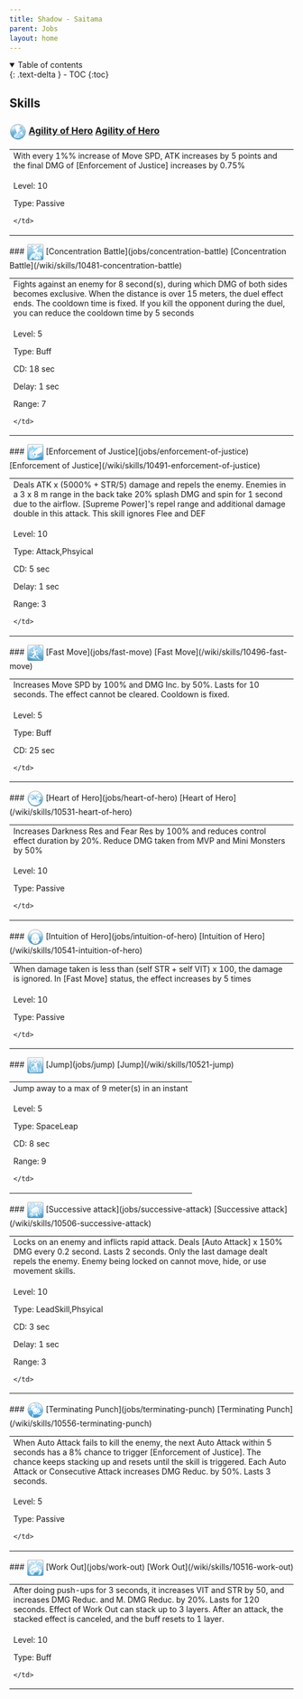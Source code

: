 ```yaml
---
title: Shadow - Saitama 
parent: Jobs
layout: home
---
```


<details open markdown="block">
<summary>
  Table of contents
</summary>
{: .text-delta }
- TOC
{:toc}
</details>

## Skills

### <img src="/assets/images/skills/skill_2570001.png" width="30" height="30" style="vertical-align: middle"> [Agility of Hero](jobs/agility-of-hero) [Agility of Hero](/wiki/skills/10551-agility-of-hero)
<table>
<tbody>
  <tr>
    <td>With every 1%% increase of Move SPD, ATK increases by 5 points and the final DMG of [Enforcement of Justice] increases by 0.75%</td>
  </tr>
  <tr>
    <td>
              <p class="label label-yellow fs-1">Level: 10</p>
              <p class="label label-yellow fs-1">Type: Passive</p>
      
    </td>
  </tr>
</tbody>
</table>
### <img src="/assets/images/skills/skill_2562001.png" width="30" height="30" style="vertical-align: middle"> [Concentration Battle](jobs/concentration-battle) [Concentration Battle](/wiki/skills/10481-concentration-battle)
<table>
<tbody>
  <tr>
    <td>Fights against an enemy for 8 second(s), during which DMG of both sides becomes exclusive. When the distance is over 15 meters, the duel effect ends. The cooldown time is fixed. If you kill the opponent during the duel, you can reduce the cooldown time by 5 seconds</td>
  </tr>
  <tr>
    <td>
              <p class="label label-yellow fs-1">Level: 5</p>
              <p class="label label-yellow fs-1">Type: Buff</p>
              <p class="label label-yellow fs-1">CD: 18 sec</p>
              <p class="label label-yellow fs-1">Delay: 1 sec</p>
              <p class="label label-yellow fs-1">Range: 7</p>
      
    </td>
  </tr>
</tbody>
</table>
### <img src="/assets/images/skills/skill_2563001.png" width="30" height="30" style="vertical-align: middle"> [Enforcement of Justice](jobs/enforcement-of-justice) [Enforcement of Justice](/wiki/skills/10491-enforcement-of-justice)
<table>
<tbody>
  <tr>
    <td>Deals ATK x (5000% + STR/5) damage and repels the enemy. Enemies in a 3 x 8 m range in the back take 20% splash DMG and spin for 1 second due to the airflow. [Supreme Power]'s repel range and additional damage double in this attack. This skill ignores Flee and DEF</td>
  </tr>
  <tr>
    <td>
              <p class="label label-yellow fs-1">Level: 10</p>
              <p class="label label-yellow fs-1">Type: Attack,Phsyical</p>
              <p class="label label-yellow fs-1">CD: 5 sec</p>
              <p class="label label-yellow fs-1">Delay: 1 sec</p>
              <p class="label label-yellow fs-1">Range: 3</p>
      
    </td>
  </tr>
</tbody>
</table>
### <img src="/assets/images/skills/skill_2564001.png" width="30" height="30" style="vertical-align: middle"> [Fast Move](jobs/fast-move) [Fast Move](/wiki/skills/10496-fast-move)
<table>
<tbody>
  <tr>
    <td>Increases Move SPD by 100% and DMG Inc. by 50%. Lasts for 10 seconds. The effect cannot be cleared. Cooldown is fixed.</td>
  </tr>
  <tr>
    <td>
              <p class="label label-yellow fs-1">Level: 5</p>
              <p class="label label-yellow fs-1">Type: Buff</p>
              <p class="label label-yellow fs-1">CD: 25 sec</p>
      
    </td>
  </tr>
</tbody>
</table>
### <img src="/assets/images/skills/skill_2568001.png" width="30" height="30" style="vertical-align: middle"> [Heart of Hero](jobs/heart-of-hero) [Heart of Hero](/wiki/skills/10531-heart-of-hero)
<table>
<tbody>
  <tr>
    <td>Increases Darkness Res and Fear Res by 100% and reduces control effect duration by 20%. Reduce DMG taken from MVP and Mini Monsters by 50%</td>
  </tr>
  <tr>
    <td>
              <p class="label label-yellow fs-1">Level: 10</p>
              <p class="label label-yellow fs-1">Type: Passive</p>
      
    </td>
  </tr>
</tbody>
</table>
### <img src="/assets/images/skills/skill_2569001.png" width="30" height="30" style="vertical-align: middle"> [Intuition of Hero](jobs/intuition-of-hero) [Intuition of Hero](/wiki/skills/10541-intuition-of-hero)
<table>
<tbody>
  <tr>
    <td>When damage taken is less than (self STR + self VIT) x 100, the damage is ignored. In [Fast Move] status, the effect increases by 5 times</td>
  </tr>
  <tr>
    <td>
              <p class="label label-yellow fs-1">Level: 10</p>
              <p class="label label-yellow fs-1">Type: Passive</p>
      
    </td>
  </tr>
</tbody>
</table>
### <img src="/assets/images/skills/skill_2567001.png" width="30" height="30" style="vertical-align: middle"> [Jump](jobs/jump) [Jump](/wiki/skills/10521-jump)
<table>
<tbody>
  <tr>
    <td>Jump away to a max of 9 meter(s) in an instant</td>
  </tr>
  <tr>
    <td>
              <p class="label label-yellow fs-1">Level: 5</p>
              <p class="label label-yellow fs-1">Type: SpaceLeap</p>
              <p class="label label-yellow fs-1">CD: 8 sec</p>
              <p class="label label-yellow fs-1">Range: 9</p>
      
    </td>
  </tr>
</tbody>
</table>
### <img src="/assets/images/skills/skill_2565001.png" width="30" height="30" style="vertical-align: middle"> [Successive attack](jobs/successive-attack) [Successive attack](/wiki/skills/10506-successive-attack)
<table>
<tbody>
  <tr>
    <td>Locks on an enemy and inflicts rapid attack. Deals [Auto Attack] x 150% DMG every 0.2 second. Lasts 2 seconds. Only the last damage dealt repels the enemy. Enemy being locked on cannot move, hide, or use movement skills.</td>
  </tr>
  <tr>
    <td>
              <p class="label label-yellow fs-1">Level: 10</p>
              <p class="label label-yellow fs-1">Type: LeadSkill,Phsyical</p>
              <p class="label label-yellow fs-1">CD: 3 sec</p>
              <p class="label label-yellow fs-1">Delay: 1 sec</p>
              <p class="label label-yellow fs-1">Range: 3</p>
      
    </td>
  </tr>
</tbody>
</table>
### <img src="/assets/images/skills/skill_2571001.png" width="30" height="30" style="vertical-align: middle"> [Terminating Punch](jobs/terminating-punch) [Terminating Punch](/wiki/skills/10556-terminating-punch)
<table>
<tbody>
  <tr>
    <td>When Auto Attack fails to kill the enemy, the next Auto Attack within 5 seconds has a 8% chance to trigger [Enforcement of Justice]. The chance keeps stacking up and resets until the skill is triggered. Each Auto Attack or Consecutive Attack increases DMG Reduc. by 50%. Lasts 3 seconds.</td>
  </tr>
  <tr>
    <td>
              <p class="label label-yellow fs-1">Level: 5</p>
              <p class="label label-yellow fs-1">Type: Passive</p>
      
    </td>
  </tr>
</tbody>
</table>
### <img src="/assets/images/skills/skill_2566001.png" width="30" height="30" style="vertical-align: middle"> [Work Out](jobs/work-out) [Work Out](/wiki/skills/10516-work-out)
<table>
<tbody>
  <tr>
    <td>After doing push-ups for 3 seconds, it increases VIT and STR by 50, and increases DMG Reduc. and M. DMG Reduc. by 20%. Lasts for 120 seconds. Effect of Work Out can stack up to 3 layers. After an attack, the stacked effect is canceled, and the buff resets to 1 layer.</td>
  </tr>
  <tr>
    <td>
              <p class="label label-yellow fs-1">Level: 10</p>
              <p class="label label-yellow fs-1">Type: Buff</p>
      
    </td>
  </tr>
</tbody>
</table>

